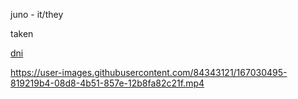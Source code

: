 juno - it/they

taken

[dni](http://txti.es/9ybvf)


https://user-images.githubusercontent.com/84343121/167030495-819219b4-08d8-4b51-857e-12b8fa82c21f.mp4

